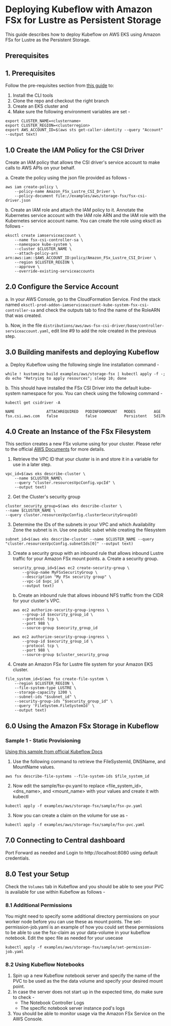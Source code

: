 # Deploying Kubeflow with Amazon FSx for Lustre as Persistent Storage

This guide describes how to deploy Kubeflow on AWS EKS using Amazon FSx for Lustre as the Persistent Storage.

## Prerequisites

## 1. Prerequisites
Follow the pre-requisites section from [this guide](../rds-s3/README.md#1-prerequisites) to:
1. Install the CLI tools
2. Clone the repo and checkout the right branch
3. Create an EKS cluster and
4. Make sure the following environment variables are set - 
```
export CLUSTER_NAME=<clustername>
export CLUSTER_REGION=<clusterregion>
export AWS_ACCOUNT_ID=$(aws sts get-caller-identity --query "Account" --output text)
```

## 1.0 Create the IAM Policy for the CSI Driver
Create an IAM policy that allows the CSI driver's service account to make calls to AWS APIs on your behalf.

a. Create the policy using the json file provided as follows - 
```
aws iam create-policy \
    --policy-name Amazon_FSx_Lustre_CSI_Driver \
    --policy-document file://examples/aws/storage-fsx/fsx-csi-driver.json
```

b. Create an IAM role and attach the IAM policy to it. Annotate the Kubernetes service account with the IAM role ARN and the IAM role with the Kubernetes service account name. You can create the role using eksctl as follows - 

```
eksctl create iamserviceaccount \
    --name fsx-csi-controller-sa \
    --namespace kube-system \
    --cluster $CLUSTER_NAME \
    --attach-policy-arn arn:aws:iam::$AWS_ACCOUNT_ID:policy/Amazon_FSx_Lustre_CSI_Driver \
    --region $CLUSTER_REGION \
    --approve \
    --override-existing-serviceaccounts 
```


## 2.0 Configure the Service Account 

a. In your AWS Console, go to the CloudFormation Service. Find the stack named `eksctl-prod-addon-iamserviceaccount-kube-system-fsx-csi-controller-sa` and check the outputs tab to find the name of the RoleARN that was created.

b. Now, in the file `distributions/aws/aws-fsx-csi-driver/base/controller-serviceaccount.yaml`, edit line #9 to add the role created in the previous step. 


## 3.0 Building manifests and deploying Kubeflow

a. Deploy Kubeflow using the following single line installation command -

```
while ! kustomize build examples/aws/storage-fsx | kubectl apply -f -; do echo "Retrying to apply resources"; sleep 10; done
```

b. This should have installed the FSx CSI Driver into the default kube-system namespace for you. You can check using the following command - 
```
kubectl get csidriver -A

NAME              ATTACHREQUIRED   PODINFOONMOUNT   MODES        AGE
fsx.csi.aws.com   false            false            Persistent   5d17h
```

## 4.0 Create an Instance of the FSx Filesystem
This section creates a new FSx volume using for your cluster. Please refer to the official [AWS Documents](https://docs.aws.amazon.com/eks/latest/userguide/fsx-csi.html) for more details. 

1. Retrieve the VPC ID that your cluster is in and store it in a variable for use in a later step.
```
vpc_id=$(aws eks describe-cluster \
    --name $CLUSTER_NAME\
    --query "cluster.resourcesVpcConfig.vpcId" \
    --output text)
```

2. Get the Cluster's security group
```
cluster_security_group=$(aws eks describe-cluster \
--name $CLUSTER_NAME \
--query cluster.resourcesVpcConfig.clusterSecurityGroupId)
```

3. Determine the IDs of the subnets in your VPC and which Availability Zone the subnet is in. Use one public subet while creating the filesystem
```
subnet_id=$(aws eks describe-cluster --name $CLUSTER_NAME --query "cluster.resourcesVpcConfig.subnetIds[0]" --output text)
```

3. Create a security group with an inbound rule that allows inbound Lustre traffic for your Amazon FSx mount points.
    a. Create a security group. 
    ```
    security_group_id=$(aws ec2 create-security-group \
        --group-name MyFSxSecurityGroup \
        --description "My FSx security group" \
        --vpc-id $vpc_id \
        --output text)
    ```

    b. Create an inbound rule that allows inbound NFS traffic from the CIDR for your cluster's VPC.
    ```
    aws ec2 authorize-security-group-ingress \
        --group-id $security_group_id \
        --protocol tcp \
        --port 988 \
        --source-group $security_group_id
    ```

    ```
    aws ec2 authorize-security-group-ingress \
        --group-id $security_group_id \
        --protocol tcp \
        --port 988 \
        --source-group $cluster_security_group
    ```

4. Create an Amazon FSx for Lustre file system for your Amazon EKS cluster.
```
file_system_id=$(aws fsx create-file-system \
    --region $CLUSTER_REGION \
    --file-system-type LUSTRE \
    --storage-capacity 1200 \
    --subnet-ids "$subnet_id" \
    --security-group-ids "$security_group_id" \
    --query 'FileSystem.FileSystemId' \
    --output text)
```

## 6.0 Using the Amazon FSx Storage in Kubeflow

### Sample 1 - Static Provisioning
[Using this sample from official Kubeflow Docs](https://www.kubeflow.org/docs/distributions/aws/customizing-aws/storage/#amazon-fsx-for-lustre) 

1. Use the following command to retrieve the FileSystemId, DNSName, and MountName values.
```
aws fsx describe-file-systems --file-system-ids $file_system_id
```

2. Now edit the sample/fsx-pv.yaml to replace <file_system_id>, <dns_name>, and <mount_name> with your values and create it with kubectl
```
kubectl apply -f examples/aws/storage-fsx/sample/fsx-pv.yaml
```

3. Now you can create a claim on the volume for use as - 
```
kubectl apply -f examples/aws/storage-fsx/sample/fsx-pvc.yaml
```
## 7.0 Connecting to Central dashboard
Port Forward as needed and Login to http://localhost:8080 using default credentials.

## 8.0 Test your Setup
Check the `Volumes` tab in Kubeflow and you should be able to see your PVC is available for use within Kubeflow as follows - 

### 8.1 Additional Permissions 
You might need to specify some additional directory permissions on your worker node before you can use these as mount points. The set-permission-job.yaml is an example of how you could set these permissions to be able to use the fsx-claim as your data-volume in your kubeflow notebook. Edit the spec file as needed for your usecase
```
kubectl apply -f examples/aws/storage-fsx/sample/set-permission-job.yaml
```
### 8.2 Using Kubeflow Notebooks
1. Spin up a new Kubeflow notebook server and specify the name of the PVC to be used as the the data volume and specify your desired mount point. 
2. In case the server does not start up in the expected time, do make sure to check - 
    - The Notebook Controller Logs
    - The specific notebook server instance pod's logs
3. You should be able to monitor usage via the Amazon FSx Service on the AWS Console.
